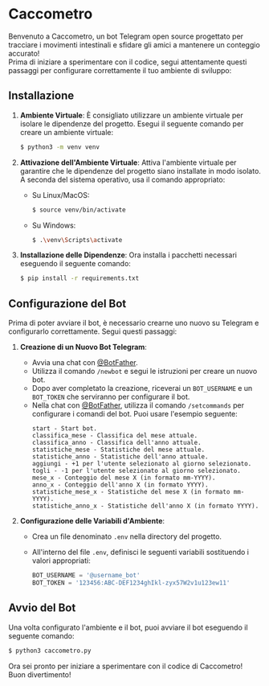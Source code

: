 # Caccometro

Benvenuto a Caccometro, un bot Telegram open source progettato per tracciare i movimenti intestinali e sfidare gli amici a mantenere un conteggio accurato! \
Prima di iniziare a sperimentare con il codice, segui attentamente questi passaggi per configurare correttamente il tuo ambiente di sviluppo:

## Installazione

1. **Ambiente Virtuale**: È consigliato utilizzare un ambiente virtuale per isolare le dipendenze del progetto. Esegui il seguente comando per creare un ambiente virtuale:

   ```bash
   $ python3 -m venv venv
   ```

2. **Attivazione dell'Ambiente Virtuale**: Attiva l'ambiente virtuale per garantire che le dipendenze del progetto siano installate in modo isolato. A seconda del sistema operativo, usa il comando appropriato:

   - Su Linux/MacOS:

     ```bash
     $ source venv/bin/activate
     ```

   - Su Windows:

     ```bash
     $ .\venv\Scripts\activate
     ```

3. **Installazione delle Dipendenze**: Ora installa i pacchetti necessari eseguendo il seguente comando:

   ```bash
   $ pip install -r requirements.txt
   ```

## Configurazione del Bot

Prima di poter avviare il bot, è necessario crearne uno nuovo su Telegram e configurarlo correttamente. Segui questi passaggi:

1. **Creazione di un Nuovo Bot Telegram**:

   - Avvia una chat con [@BotFather](https://t.me/botfather).
   - Utilizza il comando `/newbot` e segui le istruzioni per creare un nuovo bot.
   - Dopo aver completato la creazione, riceverai un `BOT_USERNAME` e un `BOT_TOKEN` che serviranno per configurare il bot.
   - Nella chat con [@BotFather](https://t.me/botfather), utilizza il comando `/setcommands` per configurare i comandi del bot. Puoi usare l'esempio seguente:
     ```
     start - Start bot.
     classifica_mese - Classifica del mese attuale.
     classifica_anno - Classifica dell'anno attuale.
     statistiche_mese - Statistiche del mese attuale.
     statistiche_anno - Statistiche dell'anno attuale.
     aggiungi - +1 per l'utente selezionato al giorno selezionato.
     togli - -1 per l'utente selezionato al giorno selezionato.
     mese_x - Conteggio del mese X (in formato mm-YYYY).
     anno_x - Conteggio dell'anno X (in formato YYYY).
     statistiche_mese_x - Statistiche del mese X (in formato mm-YYYY).
     statistiche_anno_x - Statistiche dell'anno X (in formato YYYY).
     ```

2. **Configurazione delle Variabili d'Ambiente**:

   - Crea un file denominato `.env` nella directory del progetto.
   - All'interno del file `.env`, definisci le seguenti variabili sostituendo i valori appropriati:

     ```python
     BOT_USERNAME = '@username_bot'
     BOT_TOKEN = '123456:ABC-DEF1234ghIkl-zyx57W2v1u123ew11'
     ```

## Avvio del Bot

Una volta configurato l'ambiente e il bot, puoi avviare il bot eseguendo il seguente comando:

```bash
$ python3 caccometro.py
```

Ora sei pronto per iniziare a sperimentare con il codice di Caccometro! Buon divertimento!
